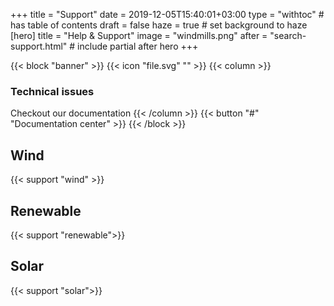 +++
title = "Support"
date = 2019-12-05T15:40:01+03:00
type = "withtoc" # has table of contents
draft = false
haze = true # set background to haze
[hero]
  title = "Help & Support"
  image = "windmills.png"
  after = "search-support.html" # include partial after hero
+++

{{< block "banner" >}}
{{< icon "file.svg" "" >}}
{{< column >}}
### Technical issues
Checkout our documentation
{{< /column >}}
{{< button "#" "Documentation center" >}}
{{< /block >}}

## Wind

{{< support "wind" >}}

## Renewable

{{< support "renewable">}}

## Solar

{{< support "solar">}}

